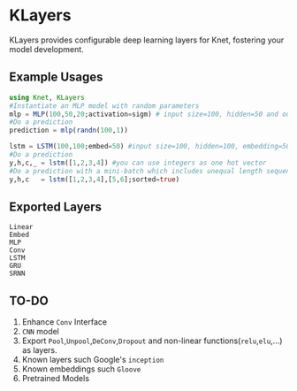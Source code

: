 # KLayers

KLayers provides configurable deep learning layers for Knet, fostering your model development.

## Example Usages

```JULIA  
using Knet, KLayers
#Instantiate an MLP model with random parameters
mlp = MLP(100,50,20;activation=sigm) # input size=100, hidden=50 and output=20
#Do a prediction
prediction = mlp(randn(100,1))

lstm = LSTM(100,100;embed=50) #input size=100, hidden=100, embedding=50
#Do a prediction
y,h,c,_ = lstm([1,2,3,4]) #you can use integers as one hot vector
#Do a prediction with a mini-batch which includes unequal length sequences
y,h,c   = lstm([1,2,3,4],[5,6];sorted=true)
```

## Exported Layers
```
Linear
Embed
MLP
Conv
LSTM
GRU
SRNN
```

## TO-DO
1) Enhance `Conv` Interface   
2) `CNN` model  
3) Export `Pool`,`Unpool`,`DeConv`,`Dropout` and non-linear functions(`relu`,`elu`,...) as layers.  
4) Known layers such Google's `inception`   
5) Known embeddings such `Gloove`   
6) Pretrained Models   
